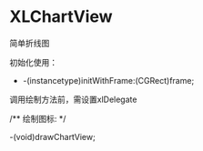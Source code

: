 # XLChartView
简单折线图

初始化使用：
- -(instancetype)initWithFrame:(CGRect)frame;

调用绘制方法前，需设置xlDelegate

/**
 绘制图标:
 */
 
-(void)drawChartView;

